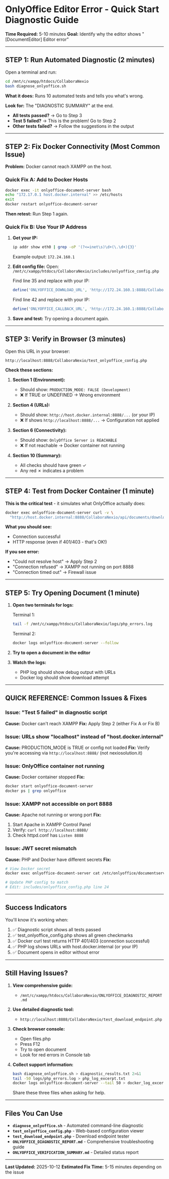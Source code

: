 # OnlyOffice Editor Error - Quick Start Diagnostic Guide

**Time Required:** 5-10 minutes
**Goal:** Identify why the editor shows "[DocumentEditor] Editor error"

---

## STEP 1: Run Automated Diagnostic (2 minutes)

Open a terminal and run:

```bash
cd /mnt/c/xampp/htdocs/CollaboraNexio
bash diagnose_onlyoffice.sh
```

**What it does:** Runs 10 automated tests and tells you what's wrong.

**Look for:** The "DIAGNOSTIC SUMMARY" at the end.

- **All tests passed?** → Go to Step 3
- **Test 5 failed?** → This is the problem! Go to Step 2
- **Other tests failed?** → Follow the suggestions in the output

---

## STEP 2: Fix Docker Connectivity (Most Common Issue)

**Problem:** Docker cannot reach XAMPP on the host.

### Quick Fix A: Add to Docker Hosts

```bash
docker exec -it onlyoffice-document-server bash
echo "172.17.0.1 host.docker.internal" >> /etc/hosts
exit
docker restart onlyoffice-document-server
```

**Then retest:** Run Step 1 again.

### Quick Fix B: Use Your IP Address

1. **Get your IP:**
   ```bash
   ip addr show eth0 | grep -oP '(?<=inet\s)\d+(\.\d+){3}'
   ```
   Example output: `172.24.160.1`

2. **Edit config file:**
   Open: `/mnt/c/xampp/htdocs/CollaboraNexio/includes/onlyoffice_config.php`

   Find line 35 and replace with your IP:
   ```php
   define('ONLYOFFICE_DOWNLOAD_URL', 'http://172.24.160.1:8888/CollaboraNexio/api/documents/download_for_editor.php');
   ```

   Find line 42 and replace with your IP:
   ```php
   define('ONLYOFFICE_CALLBACK_URL', 'http://172.24.160.1:8888/CollaboraNexio/api/documents/save_document.php');
   ```

3. **Save and test:** Try opening a document again.

---

## STEP 3: Verify in Browser (3 minutes)

Open this URL in your browser:
```
http://localhost:8888/CollaboraNexio/test_onlyoffice_config.php
```

**Check these sections:**

1. **Section 1 (Environment):**
   - Should show: `PRODUCTION_MODE: FALSE (Development)`
   - ❌ If TRUE or UNDEFINED → Wrong environment

2. **Section 4 (URLs):**
   - Should show: `http://host.docker.internal:8888/...` (or your IP)
   - ❌ If shows `http://localhost:8888/...` → Configuration not applied

3. **Section 6 (Connectivity):**
   - Should show: `OnlyOffice Server is REACHABLE`
   - ❌ If not reachable → Docker container not running

4. **Section 10 (Summary):**
   - All checks should have green ✓
   - Any red ✗ indicates a problem

---

## STEP 4: Test from Docker Container (1 minute)

**This is the critical test** - it simulates what OnlyOffice actually does:

```bash
docker exec onlyoffice-document-server curl -v \
  "http://host.docker.internal:8888/CollaboraNexio/api/documents/download_for_editor.php?file_id=43&token=dummy"
```

**What you should see:**
- Connection successful
- HTTP response (even if 401/403 - that's OK!)

**If you see error:**
- "Could not resolve host" → Apply Step 2
- "Connection refused" → XAMPP not running on port 8888
- "Connection timed out" → Firewall issue

---

## STEP 5: Try Opening Document (1 minute)

1. **Open two terminals for logs:**

   Terminal 1:
   ```bash
   tail -f /mnt/c/xampp/htdocs/CollaboraNexio/logs/php_errors.log
   ```

   Terminal 2:
   ```bash
   docker logs onlyoffice-document-server --follow
   ```

2. **Try to open a document in the editor**

3. **Watch the logs:**
   - PHP log should show debug output with URLs
   - Docker log should show download attempt

---

## QUICK REFERENCE: Common Issues & Fixes

### Issue: "Test 5 failed" in diagnostic script

**Cause:** Docker can't reach XAMPP
**Fix:** Apply Step 2 (either Fix A or Fix B)

### Issue: URLs show "localhost" instead of "host.docker.internal"

**Cause:** PRODUCTION_MODE is TRUE or config not loaded
**Fix:** Verify you're accessing via `http://localhost:8888/` (not nexiosolution.it)

### Issue: OnlyOffice container not running

**Cause:** Docker container stopped
**Fix:**
```bash
docker start onlyoffice-document-server
docker ps | grep onlyoffice
```

### Issue: XAMPP not accessible on port 8888

**Cause:** Apache not running or wrong port
**Fix:**
1. Start Apache in XAMPP Control Panel
2. Verify: `curl http://localhost:8888/`
3. Check httpd.conf has `Listen 8888`

### Issue: JWT secret mismatch

**Cause:** PHP and Docker have different secrets
**Fix:**
```bash
# View Docker secret
docker exec onlyoffice-document-server cat /etc/onlyoffice/documentserver/local.json | grep -A 2 "secret"

# Update PHP config to match
# Edit: includes/onlyoffice_config.php line 24
```

---

## Success Indicators

You'll know it's working when:

1. ✅ Diagnostic script shows all tests passed
2. ✅ test_onlyoffice_config.php shows all green checkmarks
3. ✅ Docker curl test returns HTTP 401/403 (connection successful)
4. ✅ PHP log shows URLs with host.docker.internal (or your IP)
5. ✅ Document opens in editor without error

---

## Still Having Issues?

1. **View comprehensive guide:**
   - `/mnt/c/xampp/htdocs/CollaboraNexio/ONLYOFFICE_DIAGNOSTIC_REPORT.md`

2. **Use detailed diagnostic tool:**
   - `http://localhost:8888/CollaboraNexio/test_download_endpoint.php`

3. **Check browser console:**
   - Open files.php
   - Press F12
   - Try to open document
   - Look for red errors in Console tab

4. **Collect support information:**
   ```bash
   bash diagnose_onlyoffice.sh > diagnostic_results.txt 2>&1
   tail -50 logs/php_errors.log > php_log_excerpt.txt
   docker logs onlyoffice-document-server --tail 50 > docker_log_excerpt.txt
   ```

   Share these three files when asking for help.

---

## Files You Can Use

- **`diagnose_onlyoffice.sh`** - Automated command-line diagnostic
- **`test_onlyoffice_config.php`** - Web-based configuration viewer
- **`test_download_endpoint.php`** - Download endpoint tester
- **`ONLYOFFICE_DIAGNOSTIC_REPORT.md`** - Comprehensive troubleshooting guide
- **`ONLYOFFICE_VERIFICATION_SUMMARY.md`** - Detailed status report

---

**Last Updated:** 2025-10-12
**Estimated Fix Time:** 5-15 minutes depending on the issue
